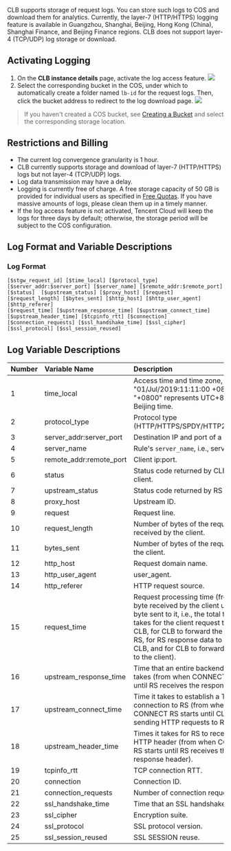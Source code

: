 CLB supports storage of request logs. You can store such logs to COS and download them for analytics. Currently, the layer-7 (HTTP/HTTPS) logging feature is available in Guangzhou, Shanghai, Beijing, Hong Kong (China), Shanghai Finance, and Beijing Finance regions. CLB does not support layer-4 (TCP/UDP) log storage or download.

## Activating Logging
1. On the **CLB instance details** page, activate the log access feature.
![](https://main.qcloudimg.com/raw/bac871f6bb89869bea69d8f71c2879fc.png)
2. Select the corresponding bucket in the COS, under which to automatically create a folder named `lb-id` for the request logs. Then, click the bucket address to redirect to the log download page.
![](https://main.qcloudimg.com/raw/e006dc215ffc6f54d226b3835f53019c.png)
> If you haven't created a COS bucket, see [Creating a Bucket](https://console.cloud.tencent.com/cos5/bucket) and select the corresponding storage location.

## Restrictions and Billing
- The current log convergence granularity is 1 hour.
- CLB currently supports storage and download of layer-7 (HTTP/HTTPS) logs but not layer-4 (TCP/UDP) logs.
- Log data transmission may have a delay.
- Logging is currently free of charge. A free storage capacity of 50 GB is provided for individual users as specified in [Free Quotas](http://intl.cloud.tencent.com/document/product/436/6240). If you have massive amounts of logs, please clean them up in a timely manner.
- If the log access feature is not activated, Tencent Cloud will keep the logs for three days by default; otherwise, the storage period will be subject to the COS configuration.

## Log Format and Variable Descriptions
### Log Format
```
[$stgw_request_id] [$time_local] [$protocol_type] [$server_addr:$server_port] [$server_name] [$remote_addr:$remote_port] [$status]  [$upstream_status] [$proxy_host] [$request] [$request_length] [$bytes_sent] [$http_host] [$http_user_agent] [$http_referer]
[$request_time] [$upstream_response_time] [$upstream_connect_time] [$upstream_header_time] [$tcpinfo_rtt] [$connection] [$connection_requests] [$ssl_handshake_time] [$ssl_cipher] [$ssl_protocol] [$ssl_session_reused]
```

## Log Variable Descriptions

| Number | Variable Name | Description |
| :-------- | :-------- | :------ |
| 1 | time_local	| Access time and time zone, such as "01/Jul/2019:11:11:00 +0800" where "+0800" represents UTC+8, i.e., Beijing time. |
| 2 | protocol_type | Protocol type (HTTP/HTTPS/SPDY/HTTP2/WS/WSS) |
| 3 | server_addr:server_port | Destination IP and port of a request. |
| 4 | server_name | Rule's `server_name`, i.e., server name. |
| 5 | remote_addr:remote_port 	| Client ip:port. |
| 6 | status | Status code returned by CLB to the client. |
| 7 | upstream_status | Status code returned by RS to CLB. |
| 8 | proxy_host | Upstream ID. |
| 9 | request | Request line. |
| 10 | request_length | Number of bytes of the request received by the client. |
| 11 |bytes_sent | 	Number of bytes of the request sent to the client. |
| 12 |http_host	 | Request domain name. |
| 13 |http_user_agent |	user_agent. |
| 14 |http_referer	 | HTTP request source. |
| 15 | request_time| Request processing time (from the first byte received by the client until the last byte sent to it, i.e., the total time it takes for the client request to reach CLB, for CLB to forward the request to RS, for RS response data to arrive at CLB, and for CLB to forward the data to the client). |
| 16 | upstream_response_time | Time that an entire backend request takes (from when CONNECT RS starts until RS receives the response). |
| 17 | upstream_connect_time| Time it takes to establish a TCP connection to RS (from when CONNECT RS starts until CLB starts sending HTTP requests to RS) |
| 18 | upstream_header_time	| Times it takes for RS to receive an HTTP header (from when CONNECT RS starts until RS receives the HTTP response header). |
| 19 | tcpinfo_rtt | TCP connection RTT. |
| 20 | connection | Connection ID. |
| 21 | connection_requests | Number of connection requests. |
| 22 | ssl_handshake_time	| Time that an SSL handshake takes. |
| 23 | ssl_cipher | Encryption suite. |
| 24 | ssl_protocol	| SSL protocol version. |
| 25 | ssl_session_reused |SSL SESSION reuse. |	 
